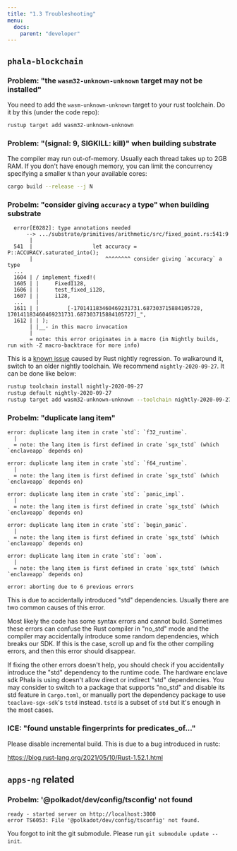 ```yaml
---
title: "1.3 Troubleshooting"
menu:
  docs:
    parent: "developer"
---
```


## `phala-blockchain`

### Problem: "the `wasm32-unknown-unknown` target may not be installed"

You need to add the `wasm-unknown-unknown` target to your rust toolchain. Do it by this (under the code repo):

```bash
rustup target add wasm32-unknown-unknown
```

### Problem: "(signal: 9, SIGKILL: kill)" when building substrate

The compiler may run out-of-memory. Usually each thread takes up to 2GB RAM. If you don't have enough memory, you can limit the concurrency specifying a smaller `N` than your available cores:

```bash
cargo build --release --j N
```

### Probelm: "consider giving `accuracy` a type" when building substrate

```log
  error[E0282]: type annotations needed
      --> .../substrate/primitives/arithmetic/src/fixed_point.rs:541:9
       |
  541  |                   let accuracy = P::ACCURACY.saturated_into();
       |                       ^^^^^^^^ consider giving `accuracy` a type
  ...
  1604 | / implement_fixed!(
  1605 | |     FixedI128,
  1606 | |     test_fixed_i128,
  1607 | |     i128,
  ...    |
  1611 | |         [-170141183460469231731.687303715884105728, 170141183460469231731.687303715884105727]_",
  1612 | | );
       | |__- in this macro invocation
       |
       = note: this error originates in a macro (in Nightly builds, run with -Z macro-backtrace for more info)
```

This is a [known issue](https://github.com/paritytech/substrate/issues/7287) caused by Rust nightly regression. To walkaround it, switch to an older nightly toolchain. We recommend `nightly-2020-09-27`. It can be done like below:

```bash
rustup toolchain install nightly-2020-09-27
rustup default nightly-2020-09-27
rustup target add wasm32-unknown-unknown --toolchain nightly-2020-09-27
```

### Probelm: "duplicate lang item"

```log
error: duplicate lang item in crate `std`: `f32_runtime`.
  |
  = note: the lang item is first defined in crate `sgx_tstd` (which `enclaveapp` depends on)

error: duplicate lang item in crate `std`: `f64_runtime`.
  |
  = note: the lang item is first defined in crate `sgx_tstd` (which `enclaveapp` depends on)

error: duplicate lang item in crate `std`: `panic_impl`.
  |
  = note: the lang item is first defined in crate `sgx_tstd` (which `enclaveapp` depends on)

error: duplicate lang item in crate `std`: `begin_panic`.
  |
  = note: the lang item is first defined in crate `sgx_tstd` (which `enclaveapp` depends on)

error: duplicate lang item in crate `std`: `oom`.
  |
  = note: the lang item is first defined in crate `sgx_tstd` (which `enclaveapp` depends on)

error: aborting due to 6 previous errors
```

This is due to accidentally introduced "std" dependencies. Usually there are two common causes of this error.

Most likely the code has some syntax errors and cannot build. Sometimes these errors can confuse the Rust compiler in "no_std" mode and the compiler may accidentally introduce some random dependencies, which breaks our SDK. If this is the case, scroll up and fix the other compiling errors, and then this error should disappear.

If fixing the other errors doesn't help, you should check if you accidentally introduce the "std" dependency to the runtime code. The hardware enclave sdk Phala is using doesn't allow direct or indirect "std" dependencies. You may consider to switch to a package that supports "no_std" and disable its std feature in `Cargo.toml`, or manually port the dependency package to use `teaclave-sgx-sdk`'s `tstd` instead. `tstd` is a subset of `std` but it's enough in the most cases.

### ICE: "found unstable fingerprints for predicates_of..."

Please disable incremental build. This is due to a bug introduced in rustc:

<https://blog.rust-lang.org/2021/05/10/Rust-1.52.1.html>

## `apps-ng` related

### Probelm: '@polkadot/dev/config/tsconfig' not found

```log
ready - started server on http://localhost:3000
error TS6053: File '@polkadot/dev/config/tsconfig' not found.
```

You forgot to init the git submodule. Please run `git submodule update --init`.
